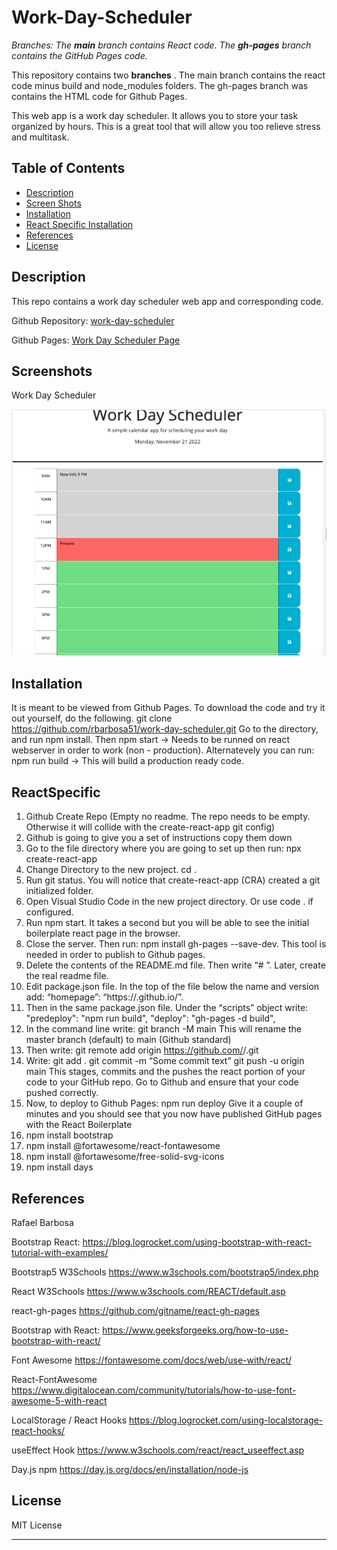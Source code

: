 # Work-Day-Scheduler
_Branches: The **main** branch contains React code. The **gh-pages** branch contains the GitHub Pages code._

This repository contains two **branches** . The main branch contains the react code minus build and node_modules folders. The gh-pages branch was contains the HTML code for Github Pages. 

This web app is a work day scheduler. It allows you to store your task organized by hours. This is a great tool that will allow you too relieve stress and multitask.


## Table of Contents

- [Description](#description)
- [Screen Shots](#screenshots)
- [Installation](#installation)
- [React Specific Installation](#reactspecific)
- [References](#references)
- [License](#license)

## Description
This repo contains a work day scheduler web app and corresponding code.

Github Repository: [work-day-scheduler](https://github.com/rbarbosa51/work-day-scheduler/tree/main)

Github Pages: [Work Day Scheduler Page](https://rbarbosa51.github.io/work-day-scheduler/)

## Screenshots
Work Day Scheduler

![WebApp](Screenshot.png)


## Installation

It is meant to be viewed from Github Pages.
To download the code and try it out yourself, do the following.
git clone https://github.com/rbarbosa51/work-day-scheduler.git
Go to the directory, and run npm install. 
Then npm start -> Needs to be runned on react webserver in order to work (non - production).
Alternatevely you can run: npm run build  -> This will build a production ready code.

## ReactSpecific
1) Github Create Repo   (Empty no readme. The repo needs to be empty. Otherwise it will collide with the create-react-app git config)
2) Github is going to give you a set of instructions copy them down
3) Go to the file directory where you are going to set up then run: 
npx create-react-app <project-name>
4) Change Directory to the new project. cd <project-name>. 
5) Run git status. You will notice that create-react-app (CRA) created a git initialized folder.
6) Open Visual Studio Code in the new project directory. Or use code . if configured.
7) Run npm start. It takes a second but you will be able to see the initial boilerplate react page in the browser.
8) Close the server. Then run: npm install gh-pages --save-dev. This tool is needed in order to publish to Github pages.
9) Delete the contents of the README.md file. Then write “# <project-name>”. Later, create the real readme file.
10) Edit package.json file. In the top of the file below the name and version add:
“homepage”: “https://<YourGithubUserName>.github.io/<RepoName>”. 
11) Then in the same package.json file. Under the “scripts” object write:
"predeploy": "npm run build",
"deploy": "gh-pages -d build",
11) In the command line write: 
git branch -M main	This will rename the master branch (default) to main (Github standard)
12) Then write:
git remote add origin https://github.com/<YourGithubUserName>/<RepoName>.git
13) Write:
git add .
git commit -m “Some commit text”
git push -u origin main
This stages, commits and the pushes the react portion of your code to your GitHub repo. Go to Github and ensure that your code pushed correctly.
14) Now, to deploy to Github Pages:
npm run deploy
Give it a couple of minutes and you should see that you now have published GitHub pages with the React Boilerplate 
15) npm install bootstrap
16) npm install @fortawesome/react-fontawesome
17) npm install @fortawesome/free-solid-svg-icons
18) npm install days


## References

Rafael Barbosa

Bootstrap React:	 https://blog.logrocket.com/using-bootstrap-with-react-tutorial-with-examples/

Bootstrap5 W3Schools	https://www.w3schools.com/bootstrap5/index.php

React W3Schools		https://www.w3schools.com/REACT/default.asp

react-gh-pages 		https://github.com/gitname/react-gh-pages

Bootstrap with React: 	https://www.geeksforgeeks.org/how-to-use-bootstrap-with-react/

Font Awesome	https://fontawesome.com/docs/web/use-with/react/

React-FontAwesome	https://www.digitalocean.com/community/tutorials/how-to-use-font-awesome-5-with-react

LocalStorage / React Hooks	https://blog.logrocket.com/using-localstorage-react-hooks/

useEffect Hook		https://www.w3schools.com/react/react_useeffect.asp

Day.js npm 			https://day.js.org/docs/en/installation/node-js


## License

MIT License

---- 

